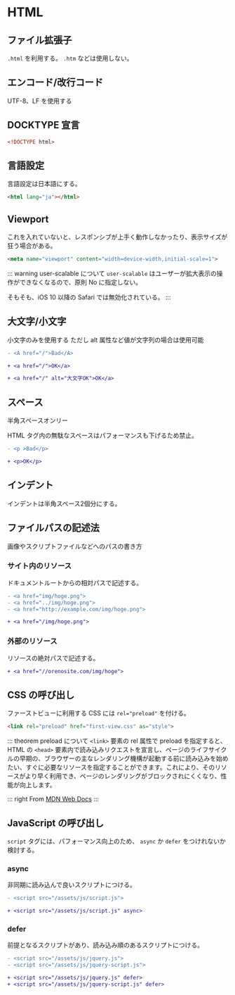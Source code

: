 # HTML

## ファイル拡張子

`.html` を利用する。 `.htm` などは使用しない。

## エンコード/改行コード

UTF-8、LF を使用する

## DOCKTYPE 宣言

```html
<!DOCTYPE html>
```

## 言語設定

言語設定は日本語にする。

```html
<html lang="ja"></html>
```

## Viewport

これを入れていないと、レスポンシブが上手く動作しなかったり、表示サイズが狂う場合がある。

```html
<meta name="viewport" content="width=device-width,initial-scale=1">
```

::: warning user-scalable について
`user-scalable` はユーザーが拡大表示の操作ができなくなるので、原則 No に指定しない。 

そもそも、iOS 10 以降の Safari では無効化されている。
:::

## 大文字/小文字

小文字のみを使用する
ただし alt 属性など値が文字列の場合は使用可能

```diff
- <A href="/">Bad</A>

+ <a href="/">OK</a>

+ <a href="/" alt="大文字OK">OK</a>
```

## スペース

半角スペースオンリー

HTML タグ内の無駄なスペースはパフォーマンスも下げるため禁止。

```diff
- <p >Bad</p>

+ <p>OK</p>
```

## インデント

インデントは半角スペース2個分にする。

## ファイルパスの記述法

画像やスクリプトファイルなどへのパスの書き方

### サイト内のリソース

ドキュメントルートからの相対パスで記述する。

```diff
- <a href="img/hoge.png">
- <a href="../img/hoge.png">
- <a href="http://example.com/img/hoge.png">

+ <a href="/img/hoge.png">
```

### 外部のリソース

リソースの絶対パスで記述する。

```diff
+ <a href="//orenosite.com/img/hoge">
``` 

## CSS の呼び出し 

ファーストビューに利用する CSS には `rel="preload"` を付ける。 

```html
<link rel="preload" href="first-view.css" as="style">
```

::: theorem preload について 
`<link>` 要素の rel 属性で preload を指定すると、 HTML の `<head>` 要素内で読み込みリクエストを宣言し、ページのライフサイクルの早期の、ブラウザーの主なレンダリング機構が起動する前に読み込みを始めたい、すぐに必要なリソースを指定することができます。これにより、そのリソースがより早く利用でき、ページのレンダリングがブロックされにくくなり、性能が向上します。 

::: right 
From [MDN Web Docs](https://developer.mozilla.org/ja/docs/Web/HTML/Preloading_content)
:::

## JavaScript の呼び出し

`script` タグには、パフォーマンス向上のため、 `async` か `defer` をつけれないか検討する。

### async 

非同期に読み込んで良いスクリプトにつける。 

```diff
- <script src="/assets/js/script.js">

+ <script src="/assets/js/script.js" async>
```

### defer 

前提となるスクリプトがあり、読み込み順のあるスクリプトにつける。

```diff
- <script src="/assets/js/jquery.js">
- <script src="/assets/js/jquery-script.js">

+ <script src="/assets/js/jquery.js" defer>
+ <script src="/assets/js/jquery-script.js" defer>
```
